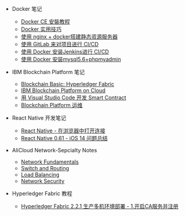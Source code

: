 - Docker 笔记
    * [Docker CE 安裝教程](docker/docker.md)
    * [Docker 实用技巧](docker/docker-skills.md)
    * [使用 nginx + docker搭建静态资源服务器](docker/nigix+docker.md)
    * [使用 GitLab 来对项目进行 CI/CD](docker/gitlab.md)
    * [使用 Docker 安装Jenkins进行 CI/CD](docker/jenkins.md)
    * [使用 Docker 安装mysql5.6+phpmyadmin](docker/mysql+phpmyadmin.md)

- IBM Blockchain Platform 笔记
    * [Blockchain Basic: Hyperledger Fabric](IBM/blockchain-basic-hyperledger-fabric.md)
    * [IBM Blockchain Platform on Cloud](IBM/IBM-Blockchain-Platform-on-Cloud.md)
    * [用 Visual Studio Code 开发 Smart Contract](IBM/smart-contract.md)
    * [Blockchain Platform 运维](IBM/managing-deployed-components.md)

- React Native 开发笔记
    * [React Native - 在浏览器中打开连接](react-native/react-native-html.md)
    * [React Native 0.61 - iOS 14 问题总结](react-native/ios14-issues.md)

- AliCloud Network-Sepcialty Notes
    * [Network Fundamentals](AliCloud-Exam-Notes/Network-Sepcialty/Network_Fundamentals.md)
    * [Switch and Routing](AliCloud-Exam-Notes/Network-Sepcialty/SwitchAndRouting.md)
    * [Load Balancing](AliCloud-Exam-Notes/Network-Sepcialty/LoadBalancing.md)
    * [Network Security](AliCloud-Exam-Notes/Network-Sepcialty/NetworkSecurity.md)

- Hyperledger Fabric 教程
    * [Hyperledger Fabric 2.2.1 生产多机环境部署 - 1.开启CA服务并注册](Hyperledger-Fabric/hyperledger-fabric-deployment-1.md)
